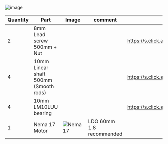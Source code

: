 ![image](https://user-images.githubusercontent.com/37383368/138384283-531b8b2b-0352-471d-974b-bb8ad894ba22.png)


| Quantity | Part                         | Image             | comment  | Links  |
| ------ | ----                           | -------              | -----  | -----	|
| 2       | 8mm Lead screw 500mm + Nut      |  |  |  https://s.click.aliexpress.com/e/_Agnjv9  |
| 4       | 10mm Linear shaft 500mm (Smooth rods)      |  |  | https://s.click.aliexpress.com/e/_9GqBOf  |
| 4       | 10mm LM10LUU bearing     |  |  | https://s.click.aliexpress.com/e/_AnQHvN  |
| 1       | Nema 17 Motor               | ![Nema17](https://user-images.githubusercontent.com/37383368/137785760-412aa931-21f3-4970-a272-1612ccd4b098.png)   | LDO 60mm 1.8 recommended  ||
